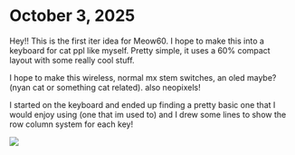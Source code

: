 # October 3, 2025

Hey!! This is the first iter idea for Meow60. I hope to make this into a keyboard for cat ppl like myself. Pretty simple, it uses a 60% compact layout with some really cool stuff.

I hope to make this wireless, normal mx stem switches, an oled maybe? (nyan cat or something cat related). also neopixels!

I started on the keyboard and ended up finding a pretty basic one that I would enjoy using (one that im used to) and I drew some lines to show the row column system for each key!

![](https://hc-cdn.hel1.your-objectstorage.com/s/v3/f936e49bc4ad3f19d2ede07308b272ecb1838b30_image.png)
